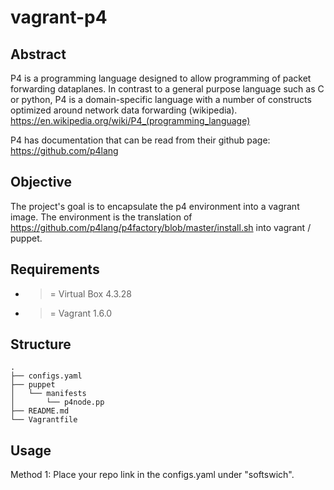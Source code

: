 # vagrant-p4

## Abstract
P4 is a programming language designed to allow programming of packet forwarding dataplanes. In contrast to a general purpose language such as C or python, P4 is a domain-specific language with a number of constructs optimized around network data forwarding (wikipedia).
https://en.wikipedia.org/wiki/P4_(programming_language)

P4 has documentation that can be read from their github page:
https://github.com/p4lang

## Objective
The project's goal is to encapsulate the p4 environment into a vagrant image. The environment is the translation of https://github.com/p4lang/p4factory/blob/master/install.sh into vagrant / puppet.

## Requirements
- >= Virtual Box 4.3.28
- >= Vagrant 1.6.0

## Structure
```
.
├── configs.yaml
├── puppet
│   └── manifests
│       └── p4node.pp
├── README.md
└── Vagrantfile
```

## Usage
Method 1: Place your repo link in the configs.yaml under "softswich".
